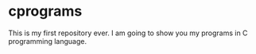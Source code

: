 # cprograms
This is my first repository ever.
I am going to show you my programs in C programming language.
